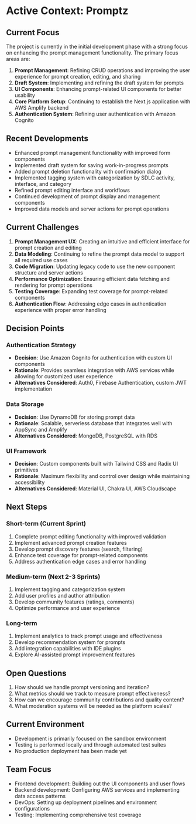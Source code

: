 # Active Context: Promptz

## Current Focus

The project is currently in the initial development phase with a strong focus on enhancing the prompt management functionality. The primary focus areas are:

1. **Prompt Management**: Refining CRUD operations and improving the user experience for prompt creation, editing, and sharing
2. **Draft System**: Implementing and refining the draft system for prompts
3. **UI Components**: Enhancing prompt-related UI components for better usability
4. **Core Platform Setup**: Continuing to establish the Next.js application with AWS Amplify backend
5. **Authentication System**: Refining user authentication with Amazon Cognito

## Recent Developments

- Enhanced prompt management functionality with improved form components
- Implemented draft system for saving work-in-progress prompts
- Added prompt deletion functionality with confirmation dialog
- Implemented tagging system with categorization by SDLC activity, interface, and category
- Refined prompt editing interface and workflows
- Continued development of prompt display and management components
- Improved data models and server actions for prompt operations

## Current Challenges

1. **Prompt Management UX**: Creating an intuitive and efficient interface for prompt creation and editing
2. **Data Modeling**: Continuing to refine the prompt data model to support all required use cases
3. **Code Migration**: Updating legacy code to use the new component structure and server actions
4. **Performance Optimization**: Ensuring efficient data fetching and rendering for prompt operations
5. **Testing Coverage**: Expanding test coverage for prompt-related components
6. **Authentication Flow**: Addressing edge cases in authentication experience with proper error handling

## Decision Points

### Authentication Strategy

- **Decision**: Use Amazon Cognito for authentication with custom UI components
- **Rationale**: Provides seamless integration with AWS services while allowing for customized user experience
- **Alternatives Considered**: Auth0, Firebase Authentication, custom JWT implementation

### Data Storage

- **Decision**: Use DynamoDB for storing prompt data
- **Rationale**: Scalable, serverless database that integrates well with AppSync and Amplify
- **Alternatives Considered**: MongoDB, PostgreSQL with RDS

### UI Framework

- **Decision**: Custom components built with Tailwind CSS and Radix UI primitives
- **Rationale**: Maximum flexibility and control over design while maintaining accessibility
- **Alternatives Considered**: Material UI, Chakra UI, AWS Cloudscape

## Next Steps

### Short-term (Current Sprint)

1. Complete prompt editing functionality with improved validation
2. Implement advanced prompt creation features
3. Develop prompt discovery features (search, filtering)
4. Enhance test coverage for prompt-related components
5. Address authentication edge cases and error handling

### Medium-term (Next 2-3 Sprints)

1. Implement tagging and categorization system
2. Add user profiles and author attribution
3. Develop community features (ratings, comments)
4. Optimize performance and user experience

### Long-term

1. Implement analytics to track prompt usage and effectiveness
2. Develop recommendation system for prompts
3. Add integration capabilities with IDE plugins
4. Explore AI-assisted prompt improvement features

## Open Questions

1. How should we handle prompt versioning and iteration?
2. What metrics should we track to measure prompt effectiveness?
3. How can we encourage community contributions and quality content?
4. What moderation systems will be needed as the platform scales?

## Current Environment

- Development is primarily focused on the sandbox environment
- Testing is performed locally and through automated test suites
- No production deployment has been made yet

## Team Focus

- Frontend development: Building out the UI components and user flows
- Backend development: Configuring AWS services and implementing data access patterns
- DevOps: Setting up deployment pipelines and environment configurations
- Testing: Implementing comprehensive test coverage
